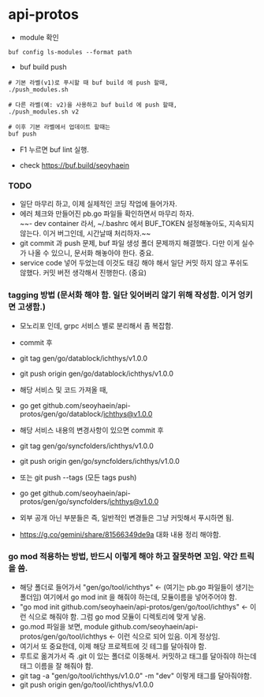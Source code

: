# api-protos
- module 확인

```
buf config ls-modules --format path
```

- buf build push

```
# 기본 라벨(v1)로 푸시할 때 buf build 에 push 할때,
./push_modules.sh

# 다른 라벨(예: v2)을 사용하고 buf build 에 push 할때,
./push_modules.sh v2

# 이후 기본 라벨에서 업데이트 할때는 
buf push

```
- F1 누르면 buf lint 실행.

- check https://buf.build/seoyhaein

### TODO
- 일단 마무리 하고, 이제 실제적인 코딩 작업에 들어가자.  
- 에러 체크와 만들어진 pb.go 파일들 확인하면서 마무리 하자.  
~~- dev container 라서, ~/.bashrc 에서 BUF_TOKEN 설정해놓아도, 지속되지 않는다. 이거 버그인데, 시간날때 처리하자.~~    
- git commit 과 push 문제, buf 파일 생성 폴더 문제까지 해결했다. 다만 이게 실수가 나올 수 있으니, 문서화 해놓아야 한다. 중요.  
- service code 넣어 두었는데 이것도 태깅 해야 해서 일단 커밋 하지 않고 푸쉬도 않했다. 커밋 버전 생각해서 진행한다.  (중요)

### tagging 방법 (문서화 해야 함. 일단 잊어버리 않기 위해 작성함. 이거 엉키면 고생함.)
- 모노리포 인데, grpc 서비스 별로 분리해서 좀 복잡함.  
- commit 후  
- git tag gen/go/datablock/ichthys/v1.0.0  
- git push origin gen/go/datablock/ichthys/v1.0.0  
- 해당 서비스 및 코드 가져올 때,   
- go get github.com/seoyhaein/api-protos/gen/go/datablock/ichthys@v1.0.0  
 
- 해당 서비스 내용의 변경사항이 있으면 commit 후  
- git tag gen/go/syncfolders/ichthys/v1.0.0  
- git push origin gen/go/syncfolders/ichthys/v1.0.0  
- 또는 git push --tags (모든 tags push)  
- go get github.com/seoyhaein/api-protos/gen/go/syncfolders/ichthys@v1.0.0  

- 외부 공개 아닌 부분들은 즉, 일반적인 변경들은 그냥 커밋해서 푸시하면 됨.  
- https://g.co/gemini/share/81566349de9a 대화 내용 정리 해야함. 

### go mod 적용하는 방법, 반드시 이렇게 해야 하고 잘못하면 꼬임. 약간 트릭을 씀.
- 해당 폴더로 들어가서 "gen/go/tool/ichthys" <- (여기는 pb.go 파일들이 생기는 폴더임) 여기에서 go mod init 을 해줘야 하는데, 모듈이름을 넣어주어야 함.  
- "go mod init github.com/seoyhaein/api-protos/gen/go/tool/ichthys" <- 이런 식으로 해줘야 함. 그럼 go mod 모듈이 디렉토리에 맞게 낳옴.   
- go.mod 파일을 보면, module github.com/seoyhaein/api-protos/gen/go/tool/ichthys <- 이런 식으로 되어 있음. 이게 정상임.  
- 여기서 또 중요한데, 이제 해당 프로젝트에 깃 테그를 달아줘야 함.  
- 루트로 옮겨가서 즉 .git 이 있는 폴더로 이동해서. 커밋하고 태그를 달아줘야 하는데 태그 이름을 잘 해줘야 함.  
- git tag -a "gen/go/tool/ichthys/v1.0.0" -m "dev" 이렇게 태그를 달아줘야함.  
- git push origin gen/go/tool/ichthys/v1.0.0  